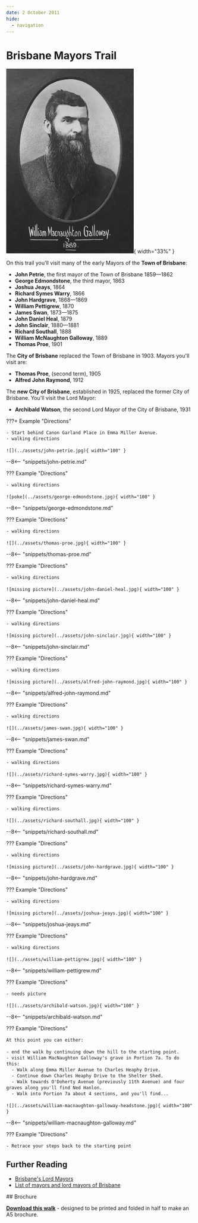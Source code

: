 ```yaml
---
date: 2 October 2011
hide:
  - navigation
---
```


# Brisbane Mayors Trail

![](../assets/william-macnaughton-galloway.jpg){ width="33%" }

On this trail you'll visit many of the early Mayors of the **Town of Brisbane**: 

- **John Petrie**, the first mayor of the Town of Brisbane 1859—1862
- **George Edmondstone**, the third mayor, 1863
- **Joshua Jeays**, 1864
- **Richard Symes Warry**, 1866
- **John Hardgrave**, 1868—1869
- **William Pettigrew**, 1870
- **James Swan**, 1873—1875
- **John Daniel Heal**, 1879
- **John Sinclair**, 1880—1881
- **Richard Southall**, 1888
- **William McNaughton Galloway**, 1889
- **Thomas Proe**, 1901

The **City of Brisbane** replaced the Town of Brisbane in 1903. Mayors you'll visit are: 

- **Thomas Proe**, (second term), 1905
- **Alfred John Raymond**, 1912

The **new City of Brisbane**, established in 1925, replaced the former City of Brisbane. You'll visit the Lord Mayor: 

- **Archibald Watson**, the second Lord Mayor of the City of Brisbane, 1931

<!--
??? Warning "To Do" 

    - Check walking order
    - Create and insert map with link to portion-section-plot explanation
    - Add directions
    - Add headstone photos
    - Create Bio pages
    - Add Bios to [Index](../bios/bio-index.md)
-->

???+ Example "Directions" 

    - Start behind Canon Garland Place in Emma Miller Avenue. 
    - walking directions
              
    ![](../assets/john-petrie.jpg){ width="100" }


--8<-- "snippets/john-petrie.md"

??? Example "Directions" 

    - walking directions 
              
    ![poke](../assets/george-edmondstone.jpg){ width="100" }


--8<-- "snippets/george-edmondstone.md"

??? Example "Directions" 

    - walking directions
              
    ![](../assets/thomas-proe.jpg){ width="100" }


--8<-- "snippets/thomas-proe.md"

??? Example "Directions" 

    - walking directions
              
    ![missing picture](../assets/john-daniel-heal.jpg){ width="100" }


--8<-- "snippets/john-daniel-heal.md"

??? Example "Directions" 

    - walking directions
              
    ![missing picture](../assets/john-sinclair.jpg){ width="100" }


--8<-- "snippets/john-sinclair.md"

??? Example "Directions" 

    - walking directions
              
    ![missing picture](../assets/alfred-john-raymond.jpg){ width="100" }


--8<-- "snippets/alfred-john-raymond.md"

??? Example "Directions" 

    - walking directions
              
    ![](../assets/james-swan.jpg){ width="100" }


--8<-- "snippets/james-swan.md"

??? Example "Directions" 

    - walking directions
              
    ![](../assets/richard-symes-warry.jpg){ width="100" }


--8<-- "snippets/richard-symes-warry.md"

??? Example "Directions" 

    - walking directions
              
    ![](../assets/richard-southall.jpg){ width="100" }


--8<-- "snippets/richard-southall.md"

??? Example "Directions" 

    - walking directions
              
    ![missing picture](../assets/john-hardgrave.jpg){ width="100" }


--8<-- "snippets/john-hardgrave.md"

??? Example "Directions" 

    - walking directions
              
    ![missing picture](../assets/joshua-jeays.jpg){ width="100" }


--8<-- "snippets/joshua-jeays.md"

??? Example "Directions" 

    - walking directions
              
    ![](../assets/william-pettigrew.jpg){ width="100" }


--8<-- "snippets/william-pettigrew.md"

??? Example "Directions" 

    - needs picture
              
    ![](../assets/archibald-watson.jpg){ width="100" }


--8<-- "snippets/archibald-watson.md"

??? Example "Directions" 

    At this point you can either: 
    
    - end the walk by continuing down the hill to the starting point.
    - visit William MacNaughton Galloway's grave in Portion 7a. To do this: 
      - Walk along Emma Miller Avenue to Charles Heaphy Drive.
      - Continue down Charles Heaphy Drive to the Shelter Shed.
      - Walk towards O'Doherty Avenue (previously 11th Avenue) and four graves along you'll find Ned Hanlon. 
      - Walk into Portion 7a about 4 sections, and you'll find...

    ![](../assets/william-macnaughton-galloway-headstone.jpg){ width="100" }

--8<-- "snippets/william-macnaughton-galloway.md"

??? Example "Directions" 

    - Retrace your steps back to the starting point

## Further Reading

- [Brisbane's Lord Mayors](https://www.brisbane.qld.gov.au/about-council/council-information-and-rates/council-history/brisbanes-lord-mayors)
- [List of mayors and lord mayors of Brisbane](https://en.wikipedia.org/wiki/List_of_mayors_and_lord_mayors_of_Brisbane)


<div class="noprint" markdown="1">
## Brochure

**[Download this walk](../assets/guides/brisbane-mayors.pdf)** - designed to be printed and folded in half to make an A5 brochure.

</div>
